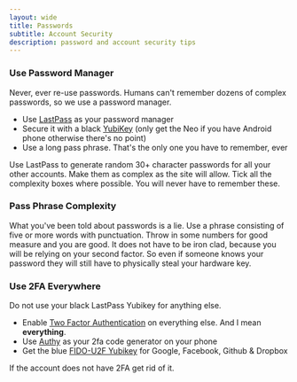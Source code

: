 ```yaml
---
layout: wide
title: Passwords
subtitle: Account Security
description: password and account security tips
---
```


### Use Password Manager

Never, ever re-use passwords. Humans can't remember dozens of complex passwords, so we use a password manager.

- Use [LastPass](https://www.lastpass.com) as your password manager
- Secure it with a black [YubiKey](https://www.yubico.com/products/yubikey-hardware/yubikey4/) (only get the Neo if you have Android phone otherwise there's no point)
- Use a long pass phrase. That's the only one you have to remember, ever

Use LastPass to generate random 30+ character passwords for all your other accounts. Make them as complex as the site will allow. Tick all the complexity boxes where possible. You will never have to remember these.

### Pass Phrase Complexity

What you've been told about passwords is a lie. Use a phrase consisting of five or more words with punctuation. Throw in some numbers for good measure and you are good. It does not have to be iron clad, because you will be relying on your second factor. So even if someone knows your password they will still have to physically steal your hardware key.

### Use 2FA Everywhere

Do not use your black LastPass Yubikey for anything else.

- Enable [Two Factor Authentication](https://twofactorauth.org/) on everything else. And I mean **everything**.
- Use [Authy](https://authy.com/) as your 2fa code generator on your phone
- Get the blue [FIDO-U2F Yubikey](https://www.yubico.com/products/yubikey-hardware/fido-u2f-security-key/) for Google, Facebook, Github &amp; Dropbox

If the account does not have 2FA get rid of it.
